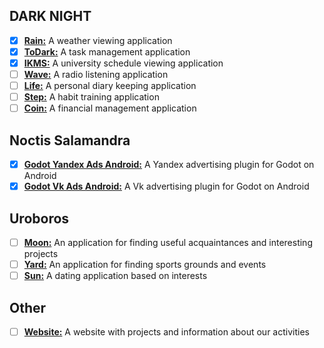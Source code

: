 ## DARK NIGHT

- [x] **[Rain:](Projects/DARK%20NIGHT/Rain/README.md)** A weather viewing application
- [x] **[ToDark:](Projects/DARK%20NIGHT/ToDark/README.md)** A task management application
- [x] **[IKMS:](Projects/DARK%20NIGHT/IKMS/README.md)** A university schedule viewing application
- [ ] **[Wave:](Projects/DARK%20NIGHT/Wave/README.md)** A radio listening application
- [ ] **[Life:](Projects/DARK%20NIGHT/Life/README.md)** A personal diary keeping application
- [ ] **[Step:](Projects/DARK%20NIGHT/Step/README.md)** A habit training application
- [ ] **[Coin:](Projects/DARK%20NIGHT/Coin/README.md)** A financial management application

## Noctis Salamandra

- [x] **[Godot Yandex Ads Android:](Projects/Noctis%20Salamandra/Godot%20Yandex%20Ads%20Android/README.md)** A Yandex advertising plugin for Godot on Android
- [x] **[Godot Vk Ads Android:](Projects/Noctis%20Salamandra/Godot%20Vk%20Ads%20Android/README.md)** A Vk advertising plugin for Godot on Android

## Uroboros

- [ ] **[Moon:](Projects/Uroboros/Moon/README.md)** An application for finding useful acquaintances and interesting projects
- [ ] **[Yard:](Projects/Uroboros/Yard/README.md)** An application for finding sports grounds and events
- [ ] **[Sun:](Projects/Uroboros/Sun/README.md)** A dating application based on interests

## Other

- [ ] **[Website:](Projects/Other/Website/README.md)** A website with projects and information about our activities

